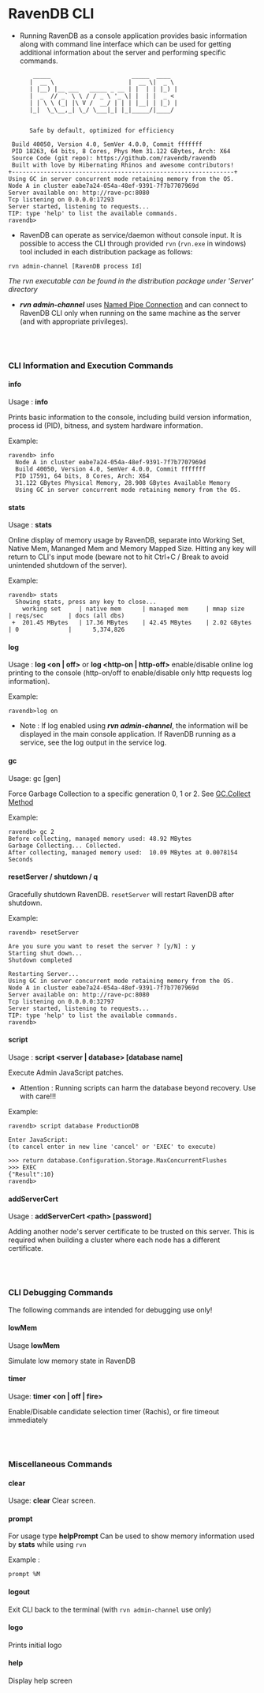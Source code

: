 # RavenDB CLI
- Running RavenDB as a console application provides basic information along with command line interface which can be used for getting additional information about the server and performing specific commands.

```
       _____                       _____  ____ 
      |  __ \                     |  __ \|  _ \ 
      | |__) |__ ___   _____ _ __ | |  | | |_) |
      |  _  // _` \ \ / / _ \ '_ \| |  | |  _ < 
      | | \ \ (_| |\ V /  __/ | | | |__| | |_) |
      |_|  \_\__,_| \_/ \___|_| |_|_____/|____/ 


      Safe by default, optimized for efficiency

 Build 40050, Version 4.0, SemVer 4.0.0, Commit fffffff
 PID 18263, 64 bits, 8 Cores, Phys Mem 31.122 GBytes, Arch: X64
 Source Code (git repo): https://github.com/ravendb/ravendb
 Built with love by Hibernating Rhinos and awesome contributors!
+---------------------------------------------------------------+
Using GC in server concurrent mode retaining memory from the OS.
Node A in cluster eabe7a24-054a-48ef-9391-7f7b7707969d
Server available on: http://rave-pc:8080
Tcp listening on 0.0.0.0:17293
Server started, listening to requests...
TIP: type 'help' to list the available commands.
ravendb> 

```

- RavenDB can operate as service/daemon without console input. It is possible to access the CLI through provided `rvn` (`rvn.exe` in windows) tool included in each distribution package as follows:
```
rvn admin-channel [RavenDB process Id]
```
*The rvn executable can be found in the distribution package under 'Server' directory*

- ***rvn admin-channel*** uses [Named Pipe Connection](https://en.wikipedia.org/wiki/Named_pipe) and can connect to RavenDB CLI only when running on the same machine as the server (and with appropriate privileges).

<br><br>

### CLI Information and Execution Commands

#### info

Usage : **info**

Prints basic information to the console, including build version information, process id (PID), bitness, and system hardware information.

Example:

```
ravendb> info
  Node A in cluster eabe7a24-054a-48ef-9391-7f7b7707969d
  Build 40050, Version 4.0, SemVer 4.0.0, Commit fffffff
  PID 17591, 64 bits, 8 Cores, Arch: X64
  31.122 GBytes Physical Memory, 28.908 GBytes Available Memory
  Using GC in server concurrent mode retaining memory from the OS.
```

#### stats

Usage : **stats**

Online display of memory usage by RavenDB, separate into Working Set, Native Mem, Mananged Mem and Memory Mapped Size. Hitting any key will return to CLI's input mode (beware not to hit Ctrl+C / Break to avoid unintended shutdown of the server).

Example:

```
ravendb> stats
  Showing stats, press any key to close...
    working set     | native mem      | managed mem     | mmap size         | reqs/sec       | docs (all dbs)
 +  201.45 MBytes   | 17.36 MBytes    | 42.45 MBytes    | 2.02 GBytes       | 0              |      5,374,826
```

#### log

Usage : **log <on | off\>**  or **log <http-on | http-off\>**
enable/disable online log printing to the console (http-on/off to enable/disable only http requests log information).

Example:

`ravendb>log on`

* Note : If log enabled using ***rvn admin-channel***, the information will be displayed in the main console application. If RavenDB running as a service, see the log output in the service log.

#### gc

Usage: gc [gen]

Force Garbage Collection to a specific generation 0, 1 or 2.  See [GC.Collect Method](https://msdn.microsoft.com/en-us/library/y46kxc5e(v=vs.110).aspx)

Example:

```
ravendb> gc 2
Before collecting, managed memory used: 48.92 MBytes
Garbage Collecting... Collected.
After collecting, managed memory used:  10.09 MBytes at 0.0078154 Seconds
```

#### resetServer / shutdown / q

Gracefully shutdown RavenDB. `resetServer` will restart RavenDB after shutdown. 

Example:

```
ravendb> resetServer

Are you sure you want to reset the server ? [y/N] : y
Starting shut down...
Shutdown completed

Restarting Server...
Using GC in server concurrent mode retaining memory from the OS.
Node A in cluster eabe7a24-054a-48ef-9391-7f7b7707969d
Server available on: http://rave-pc:8080
Tcp listening on 0.0.0.0:32797
Server started, listening to requests...
TIP: type 'help' to list the available commands.
ravendb> 
```

#### script

Usage : **script <server | database\> [database name]**

Execute Admin JavaScript patches. 

* Attention : Running scripts can harm the database beyond recovery. Use with care!!!

Example:
```
ravendb> script database ProductionDB

Enter JavaScript:
(to cancel enter in new line 'cancel' or 'EXEC' to execute)

>>> return database.Configuration.Storage.MaxConcurrentFlushes
>>> EXEC
{"Result":10}
ravendb> 
```

#### addServerCert

Usage : **addServerCert <path\> [password]**

Adding another node's server certificate to be trusted on this server. This is required when building a cluster where each node has a different certificate.

<br><br>

### CLI Debugging Commands

The following commands are intended for debugging use only!

#### lowMem

Usage **lowMem**

Simulate low memory state in RavenDB

#### timer

Usage: **timer <on | off | fire\>**

Enable/Disable candidate selection timer (Rachis), or fire timeout immediately

<br><br>

### Miscellaneous Commands

#### clear
Usage: **clear**
Clear screen.

#### prompt
For usage type **helpPrompt**
Can be used to show memory information used by **stats** while using `rvn`

Example :
```
prompt %M
```

#### logout
Exit CLI back to the terminal (with `rvn admin-channel` use only)

#### logo
Prints initial logo

#### help
Display help screen




